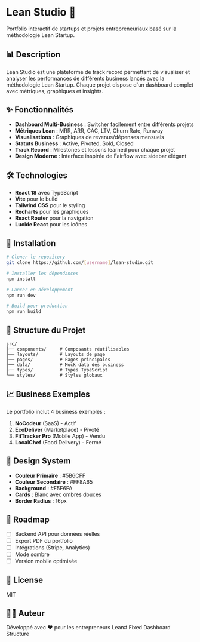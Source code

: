 # Lean Studio 🚀

Portfolio interactif de startups et projets entrepreneuriaux basé sur la méthodologie Lean Startup.

## 📊 Description

Lean Studio est une plateforme de track record permettant de visualiser et analyser les performances de différents business lancés avec la méthodologie Lean Startup. Chaque projet dispose d'un dashboard complet avec métriques, graphiques et insights.

## ✨ Fonctionnalités

- **Dashboard Multi-Business** : Switcher facilement entre différents projets
- **Métriques Lean** : MRR, ARR, CAC, LTV, Churn Rate, Runway
- **Visualisations** : Graphiques de revenus/dépenses mensuels
- **Statuts Business** : Active, Pivoted, Sold, Closed
- **Track Record** : Milestones et lessons learned pour chaque projet
- **Design Moderne** : Interface inspirée de Fairflow avec sidebar élégant

## 🛠️ Technologies

- **React 18** avec TypeScript
- **Vite** pour le build
- **Tailwind CSS** pour le styling
- **Recharts** pour les graphiques
- **React Router** pour la navigation
- **Lucide React** pour les icônes

## 🚀 Installation

```bash
# Cloner le repository
git clone https://github.com/[username]/lean-studio.git

# Installer les dépendances
npm install

# Lancer en développement
npm run dev

# Build pour production
npm run build
```

## 📁 Structure du Projet

```
src/
├── components/     # Composants réutilisables
├── layouts/        # Layouts de page
├── pages/          # Pages principales
├── data/           # Mock data des business
├── types/          # Types TypeScript
└── styles/         # Styles globaux
```

## 📈 Business Exemples

Le portfolio inclut 4 business exemples :

1. **NoCodeur** (SaaS) - Actif
2. **EcoDeliver** (Marketplace) - Pivoté
3. **FitTracker Pro** (Mobile App) - Vendu
4. **LocalChef** (Food Delivery) - Fermé

## 🎨 Design System

- **Couleur Primaire** : #5B6CFF
- **Couleur Secondaire** : #FF8A65
- **Background** : #F5F6FA
- **Cards** : Blanc avec ombres douces
- **Border Radius** : 16px

## 📝 Roadmap

- [ ] Backend API pour données réelles
- [ ] Export PDF du portfolio
- [ ] Intégrations (Stripe, Analytics)
- [ ] Mode sombre
- [ ] Version mobile optimisée

## 📄 License

MIT

## 👨‍💻 Auteur

Développé avec ❤️ pour les entrepreneurs Lean# Fixed Dashboard Structure
